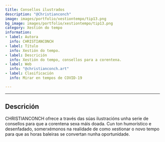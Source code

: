 ```yaml
---
title: Consellos ilustrados
description: "@Christianconch"
image: images/portfolio/xestiontempo/tip13.png
bg_image: images/portfolio/xestiontempo/tip13.png
category: Xestión do tempo
information:
- label: Autora
  info: CHRISTIANCONCH
- label: Título
  info: Xestión do tempo.
- label: Descrición
  info: Xestión do tempo, consellos para a corentena.
- label: Web
  info: "@christianconch.art"
- label: Clasificación
  info: Mirar en tempos de COVID-19

---
```

---
## Descrición

CHRISTIANCONCH ofrece a través das súas ilustracións unha serie de consellos para que a corentena sexa máis doada. Cun ton humorístico e desenfadado, somerxémonos na realidade de como xestionar o novo tempo para que as horas baleiras se convertan nunha oportunidade.